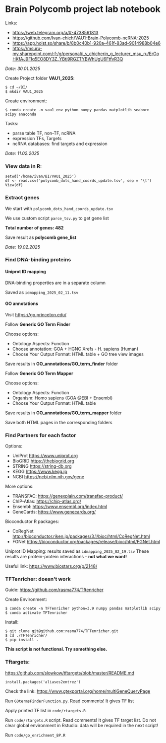 # Brain Polycomb project lab notebook

Links:

- https://web.telegram.org/a/#-4738561813
- https://github.com/Ivan-chich/VAU1-Brain-Polycomb-ncRNA-2025
- https://app.holst.so/share/b/8b0c40b1-920a-461f-83ad-9014988b04e6
- https://msuru-my.sharepoint.com/:f:/g/personal/i_v_chicherin_g_lecturer_msu_ru/ErGoHKfAJ9FIq5EO8DY3Z_YBtj9RGZTYBWhUgU6FtfvR3Q

*Date: 30.01.2025*

Create Project folder **VAU1_2025**:

```{}
$ cd ~/BI/
$ mkdir VAU1_2025
```

Create environment:

```{}
$ conda create -n vau1_env python numpy pandas matplotlib seaborn scipy anaconda
```

Tasks:

- parse table TF, non-TF, ncRNA
- expression TFs, Targets
- ncRNA databases: find targets and expression

*Date: 11.02.2025*

### **View data in R:**

```{}
setwd('/home/ivan/BI/VAU1_2025')
df <- read.csv('polycomb_dots_hand_coords_update.tsv', sep = '\t')
View(df)
```

### **Extract genes**

We start with `polycomb_dots_hand_coords_update.tsv`

We use custom script `parce_tsv.py` to get gene list

**Total number of genes: 482**

Save result as **polycomb gene_list**

*Date: 19.02.2025*

### **Find DNA-binding proteins**

#### **Uniprot ID mapping**

DNA-binding properties are in a separate column

Saved as `idmapping_2025_02_11.tsv`

#### **GO annotations**

Visit https://go.princeton.edu/

Follow **Generic GO Term Finder**

Choose options:

- Ontology Aspects: Function
- Choose annotation: GOA + HGNC Xrefs - H. sapiens (Human)
- Choose Your Output Format: HTML table + GO tree view images

Save results in **GO_annotations/GO_term_finder** folder

Follow **Generic GO Term Mapper**

Choose options:

- Ontology Aspects: Function
- Organism: Homo sapiens (GOA @EBI + Ensembl)
- Choose Your Output Format: HTML table

Save results in **GO_annotations/GO_term_mapper** folder

Save both HTML pages in the corresponding folders

### **Find Partners for each factor**

Options:

- UniProt https://www.uniprot.org
- BioGRID https://thebiogrid.org
- STRING https://string-db.org
- KEGG https://www.kegg.jp
- NCBI https://ncbi.nlm.nih.gov/gene

More options:

- TRANSFAC: https://genexplain.com/transfac-product/
- ChIP-Atlas: https://chip-atlas.org/
- Ensembl: https://www.ensembl.org/index.html
- GeneCards: https://www.genecards.org/

Bioconductor R packages:

- CoRegNet http://bioconductor.riken.jp/packages/3.1/bioc/html/CoRegNet.html
- FGNet https://bioconductor.org/packages/release/bioc/html/FGNet.html

Uniprot ID Mapping: results saved as `idmapping_2025_02_19.tsv`
These results are protein-protein interactions - **not what we want!**

Useful link: https://www.biostars.org/p/2148/

### **TFTenricher**: doesn't work

Guide: https://github.com/rasma774/Tftenricher

Create Environment:

```{}
$ conda create -n TFTenricher python=3.9 numpy pandas matplotlib scipy
$ conda activate TFTenricher
```

Install:

```{}
$ git clone git@github.com:rasma774/TFTenricher.git
$ cd ./TFTenricher/
$ pip install .
```

**This script is not functional. Try something else.**

### **Tftargets**:

https://github.com/slowkow/tftargets/blob/master/README.md


```{}
install.packages('aliases2entrez')
```

Check the link:
https://www.gtexportal.org/home/multiGeneQueryPage

Run `GOtermsFinderFunction.py`. Read comments! It gives TF list

Apply printed TF list in `code/rtargets.R`

Run `code/rtargets.R` script. Read comments! It gives TF target list. Do not clear global environment in Rstudio: data will be required in the next script!

Run `code/go_enrichment_BP.R`